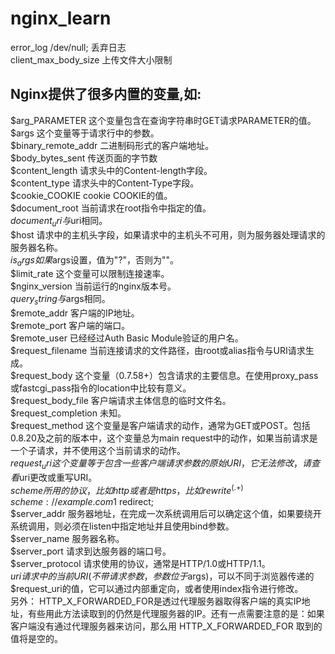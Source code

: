 # nginx_learn #
error_log   /dev/null;  丢弃日志  
client_max_body_size  上传文件大小限制  
## Nginx提供了很多内置的变量,如:  ##  
$arg_PARAMETER 这个变量包含在查询字符串时GET请求PARAMETER的值。  
$args 这个变量等于请求行中的参数。  
$binary_remote_addr 二进制码形式的客户端地址。  
$body_bytes_sent 传送页面的字节数  
$content_length 请求头中的Content-length字段。  
$content_type 请求头中的Content-Type字段。  
$cookie_COOKIE cookie COOKIE的值。  
$document_root 当前请求在root指令中指定的值。  
$document_uri 与$uri相同。  
$host 请求中的主机头字段，如果请求中的主机头不可用，则为服务器处理请求的服务器名称。  
$is_args 如果$args设置，值为"?"，否则为""。  
$limit_rate 这个变量可以限制连接速率。  
$nginx_version 当前运行的nginx版本号。  
$query_string 与$args相同。  
$remote_addr 客户端的IP地址。    
$remote_port 客户端的端口。  
$remote_user 已经经过Auth Basic Module验证的用户名。    
$request_filename 当前连接请求的文件路径，由root或alias指令与URI请求生成。  
$request_body 这个变量（0.7.58+）包含请求的主要信息。在使用proxy_pass或fastcgi_pass指令的location中比较有意义。  
$request_body_file 客户端请求主体信息的临时文件名。  
$request_completion 未知。  
$request_method 这个变量是客户端请求的动作，通常为GET或POST。包括0.8.20及之前的版本中，这个变量总为main   request中的动作，如果当前请求是一个子请求，并不使用这个当前请求的动作。  
$request_uri 这个变量等于包含一些客户端请求参数的原始URI，它无法修改，请查看$uri更改或重写URI。  
$scheme 所用的协议，比如http或者是https，比如rewrite ^(.+)$ $scheme://example.com$1 redirect;  
$server_addr 服务器地址，在完成一次系统调用后可以确定这个值，如果要绕开系统调用，则必须在listen中指定地址并且使用bind参数。  
$server_name 服务器名称。  
$server_port 请求到达服务器的端口号。  
$server_protocol 请求使用的协议，通常是HTTP/1.0或HTTP/1.1。  
$uri 请求中的当前URI(不带请求参数，参数位于$args)，可以不同于浏览器传递的$request_uri的值，它可以通过内部重定向，或者使用index指令进行修改。  
另外： HTTP_X_FORWARDED_FOR是透过代理服务器取得客户端的真实IP地址，有些用此方法读取到的仍然是代理服务器的IP。还有一点需要注意的是：如果客户端没有通过代理服务器来访问，那么用 HTTP_X_FORWARDED_FOR 取到的值将是空的。
